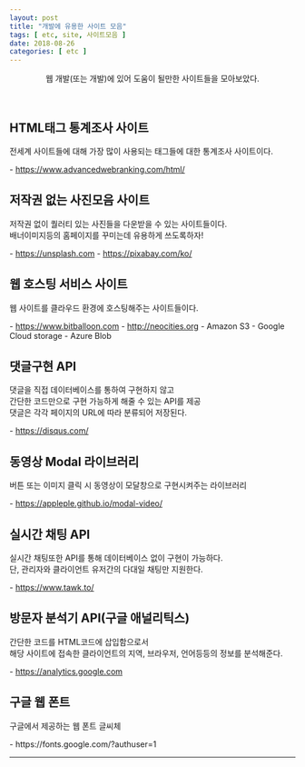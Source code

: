 ```yaml
---
layout: post
title: "개발에 유용한 사이트 모음"
tags: [ etc, site, 사이트모음 ]
date: 2018-08-26
categories: [ etc ]
---
```


<p align="center">
    웹 개발(또는 개발)에 있어 도움이 될만한 사이트들을 모아보았다.
</p><br/>

## HTML태그 통계조사 사이트
<p>
    전세계 사이트들에 대해 가장 많이 사용되는 태그들에 대한 통계조사 사이트이다.
</p>
- <a href="https://www.advancedwebranking.com/html/">https://www.advancedwebranking.com/html/</a>
<br/>

## 저작권 없는 사진모음 사이트
<p>
저작권 없이 퀄러티 있는 사진들을 다운받을 수 있는 사이트들이다.<br/>
배너이미지등의 홈페이지를 꾸미는데 유용하게 쓰도록하자!
</p>
- <a href="https://unsplash.com">https://unsplash.com</a>
- <a href="https://pixabay.com/ko/">https://pixabay.com/ko/</a>
<br/>

## 웹 호스팅 서비스 사이트
<p>
웹 사이트를 클라우드 환경에 호스팅해주는 사이트들이다.
</p>
- <a href="https://www.bitballoon.com">https://www.bitballoon.com</a>
- <a href="http://neocities.org">http://neocities.org</a>
- Amazon S3
- Google Cloud storage
- Azure Blob
<br/>

## 댓글구현 API
<p>
    댓글을 직접 데이터베이스를 통하여 구현하지 않고<br/> 간단한 코드만으로
    구현 가능하게 해줄 수 있는 API를 제공<br/>
    댓글은 각각 페이지의 URL에 따라 분류되어 저장된다.
</p>
- <a href="https://disqus.com/">https://disqus.com/</a>
<br/>

## 동영상 Modal 라이브러리
<p>
    버튼 또는 이미지 클릭 시 동영상이 모달창으로 구현시켜주는 라이브러리
</p>
- <a href="https://appleple.github.io/modal-video/">https://appleple.github.io/modal-video/</a>
<br/>

## 실시간 채팅 API
<p>
실시간 채팅또한 API를 통해 데이터베이스 없이 구현이 가능하다.<br/>
단, 관리자와 클라이언트 유저간의 다대일 채팅만 지원한다.
</p>
- <a href="https://www.tawk.to/">https://www.tawk.to/</a>
<br/>

## 방문자 분석기 API(구글 애널리틱스)
<p>
    간단한 코드를 HTML코드에 삽입함으로서<br/>
    해당 사이트에 접속한 클라이언트의 지역, 브라우저, 언어등등의 정보를 분석해준다.
</p>
- <a href="https://analytics.google.com">https://analytics.google.com</a>

## 구글 웹 폰트 
<p>
구글에서 제공하는 웹 폰트 글씨체
</p>
- https://fonts.google.com/?authuser=1

<br/>
<hr/>